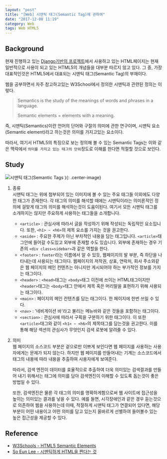 ```yaml
---
layout: "post"
title: "[Web] 시맨틱 태그(Semantic Tag)에 관하여"
date: "2017-12-08 11:19"
category: Web
tags: Web HTML5
---
```


## Background

현재 진행하고 있는 [Django기반의 프로젝트](https://kirade.github.io/blog/tags/#Django)에서 사용하고 있는 HTML페이지는 현재 일반적으로 사용이 되고 있는 HTML5의 개념들을 대부분 따르지 않고 있다. 그 중, 가장 대표적인것은 HTML5에서 대표되는 시맨틱 태그(Semantic Tag)의 부재이다.

웹을 공부하면서 자주 참고하고있는 W3School에서 정의한 시맨틱과 관련된 정의는 이렇다.
>Semantics is the study of the meanings of words and phrases in a language.
>
>Semantic elements = elements with a meaning.

즉, 시맨틱(Semantics)이란 언어의 단어와 구절의 의미에 관한 연구이며, 시맨틱 요소(Semantic element)라고 하는것은 의미를 가지고있는 요소이다.

따라서, 여기서 HTML5의 특징으로 보는 정의해 볼 수 있는 Semantic Tags는 이와 같은 맥락에서 `의미를 가지고 있는 태그의 단위`정도로 이해를 한다면 적절할 것으로 보인다.

## Study

![시맨틱 태그(Semantic Tags )](https://kirade.github.io/images/2017/12/semantic_tags.gif){: .center-image}

1. 종류  
시맨틱 태그는 위에 첨부되어 있는 이미지에 볼 수 있는 주요 태그들 이외에도 다양한 태그가 존재한다. 각 태그의 의미를 해석할 때에는 시맨틱이라는 의미론적인 정의에 걸맞게 태그의 의미를 해석하는것이 도움이된다.
여기서 모든 시맨틱 태그를 소개하지는 않지만 주요하게 사용하는 태그들을 소개합니다.

    - `<article>`
    : 관심사에 따라서 글을 작성하기 위해 작성되는 독립적인 요소입니다. 또한, `<h1> ~ <h6>`의 제목 요소를 가지는 것을 권고한다.
    - `<aside>`
    : 주요한 주제가 아닌 부차적인 내용을 담는 태그입니다. `<article>`태그안에 들어갈 수도있고 외부에 존재할 수도 있습니다. 외부에 존재하는 경우 기존의 `<div class=sidebar>`과 같은 역할을 한다.
    - `<footer>`
    : `footer`라는 이름에서 알 수 있듯, 웹페이지의 발 부분, 즉 하단을 나타내는데 사용되는 태그이다. 웹페이지의 저작권, 상표, 연락처, 회사 주소와같은 웹 페이지의 메인 컨텐츠는 아니지만 게시되어야 하는 부가적인 정보를 가지는 태그이다.
    - `<header>`
    : `<head>`태그는 `<body>`태그 이전에 쓰이는 HTML태그이지만 `<header>`태그는 `<body>`태그 안에서 제목 혹은 머리말을 표현하기 위해 사용되는 태그이다.
    - `<main>`
    : 페이지의 메인 컨텐츠를 담는 태그이다. 한 페이지에 한번 쓰일 수 있다.
    - `<nav>`
    : '네비게이션 바'라고 불리는 메뉴바와 같은 것들을 포함하는 태그이다.
    - `<section>`
    : 관심사에 따라서 구획을 구분하기 위한 태그이다. 이 또한 `<article>`태그와 같이 `<h1> ~ <h6>`의 제목태그를 담는것을 권고한다. 이를 통해  해당 섹션의 관심사가 무엇인지 검색 로봇에 알려줄 수 있다.

2. 의미  
    웹 페이지의 소스코드 부분은 겉으로만 이쁘게 보인다면 웹 페이지를 사용하는 사용자에게는 문제가 되지 않는다. 하지만 웹 페이지를 만들어내는 기계는 소스코드에서 태그의 내용에 따라 내용을 추출하여 사용자에게 보여준다.

    따라서, 검색 엔진이 데이터를 효율적으로 추출하여 더욱 의미있는 검색결과를 만들어 내기 위해서는 태그에 의미를 담아 검색엔진이 이해할 수 있도록 돕는것이 좋은 방법일 수 있다.  

    또한, 검색엔진은 물론 각 태그의 의미를 명확하게함으로써 웹 사이트에 접근성을 높이는 의미있는 결과를 낳을 수 있다. 예를 들면, 시각장애인과 같은 경우 듣는것으로 의존하여 웹을 사용하는데 이때, 적절하게 시맨틱 태그가 연결되어 있다면, 해당 부분이 어떤 내용이고 어떤 의미를 담고 있는지 올바르게 선별하여 들어볼수 있는 높은 접근성을 제공할 수 있다.




## Reference
* [W3Schools - HTML5 Semantic Elements](https://www.w3schools.com/html/html5_semantic_elements.asp)
* [So Eun Lee - 시맨틱하게 HTML을 짠다는 것](https://medium.com/@soeunlee/%EC%8B%9C%EB%A7%A8%ED%8B%B1%ED%95%98%EA%B2%8C-html%EC%9D%84-%EC%A7%A0%EB%8B%A4%EB%8A%94-%EA%B2%83-90612ffc988e)
